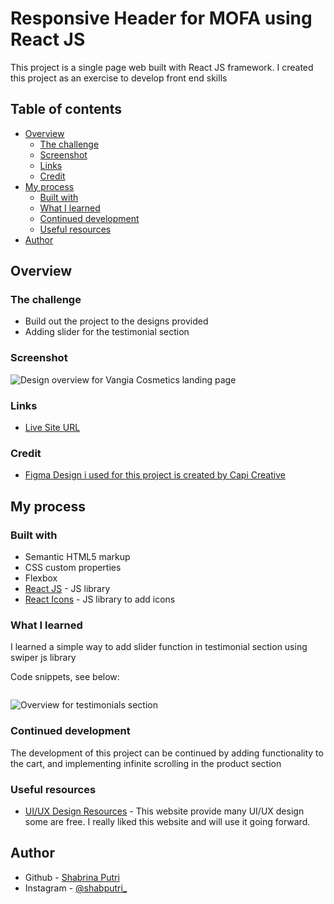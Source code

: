 # Responsive Header for MOFA using React JS
This project is a single page web built with React JS framework. I created this project as an exercise to develop front end skills

## Table of contents

- [Overview](#overview)
  - [The challenge](#the-challenge)
  - [Screenshot](#screenshot)
  - [Links](#links)
  - [Credit](#credit)
- [My process](#my-process)
  - [Built with](#built-with)
  - [What I learned](#what-i-learned)
  - [Continued development](#continued-development)
  - [Useful resources](#useful-resources)
- [Author](#author)


## Overview

### The challenge

- Build out the project to the designs provided
- Adding slider for the testimonial section

### Screenshot

![Design overview for Vangia Cosmetics landing page](./src/images/header-vangia.png)

### Links
- [Live Site URL](https://vangia-front-end-web-git-main-shabrina12.vercel.app/)

### Credit
- [Figma Design i used for this project is created by Capi Creative](https://dribbble.com/shots/19624071-Mofa-Ecommerce-Hero-Section-Concept)

## My process

### Built with

- Semantic HTML5 markup
- CSS custom properties
- Flexbox
- [React JS](https://reactjs.org/) - JS library
- [React Icons](https://react-icons.github.io/react-icons/) - JS library to add icons


### What I learned

I learned a simple way to add slider function in testimonial section using swiper js library

Code snippets, see below:
```js
```

![Overview for testimonials section](./src/images/testimonials.png)


### Continued development
The development of this project can be continued by adding functionality to the cart, and implementing infinite scrolling in the product section

### Useful resources
- [UI/UX Design Resources](https://dribbble.com/) - This website provide many UI/UX design some are free. I really liked this website and will use it going forward.



## Author

- Github - [Shabrina Putri](https://github.com/shabrina12/)
- Instagram - [@shabputri_](https://www.instagram.com/shabputri_/)
